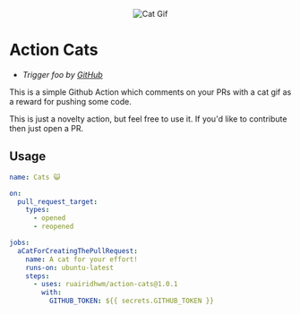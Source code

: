 <p align="center">
  <img alt="Cat Gif" src="https://i.imgur.com/9z4r02l.png">
</p>

# Action Cats

- _Trigger foo by [GitHub](https://github.blog/2020-04-09-featured-actions-from-the-github-actions-hackathon/)_

This is a simple Github Action which comments on your PRs with a cat gif as a reward for pushing some code.

This is just a novelty action, but feel free to use it. If you'd like to contribute then just open a PR.

## Usage

```yaml          
name: Cats 😺

on:
  pull_request_target:
    types:
      - opened
      - reopened

jobs:
  aCatForCreatingThePullRequest:
    name: A cat for your effort!
    runs-on: ubuntu-latest
    steps:
      - uses: ruairidhwm/action-cats@1.0.1
        with:
          GITHUB_TOKEN: ${{ secrets.GITHUB_TOKEN }}
```
